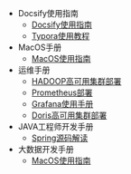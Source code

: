 * Docsify使用指南
  * [Docsify使用指南](/ProjectDocs/Docsify使用指南.md)
  * [Typora使用教程](/ProjectDocs/Typora快速入门.md)
* MacOS手册
  *  [MacOS使用指南](ProjectDocs/mac/mac.md)
* 运维手册
  *  [HADOOP高可用集群部署](ProjectDocs/operations/mac.md)
  *  [Prometheus部署](ProjectDocs/operations/mac.md)
  *  [Grafana使用手册](ProjectDocs/operations/mac.md)
  *  [Doris高可用集群部署](ProjectDocs/operations/mac.md)
* JAVA工程师开发手册
  *  [Spring源码解读](ProjectDocs/development/mac.md)
* 大数据开发手册
  *  [MacOS使用指南](ProjectDocs/bigdata/mac.md)

